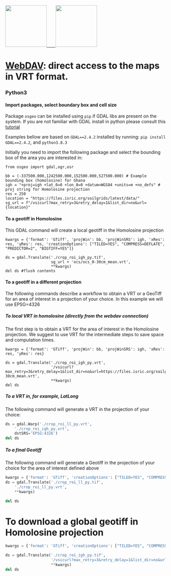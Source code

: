 <div>
	<a href="https://www.isric.org" rel="isric.org"> <img src="https://www.isric.org/themes/custom/basic/logo.svg"  height="130"> &nbsp;&nbsp;&nbsp;&nbsp;&nbsp;
	<a href="https://soilgrids.org" rel="soilgrids.org"> <img src="https://www.isric.org/sites/default/files/styles/gallery_big_image_900x700/public/SoilGrids_banner_web.png"  height="130">
</div>

# [WebDAV](https://files.isric.org/soilgrids/data/recent/): direct access to the maps in VRT format.

### Python3
#### Import packages, select boundary box and cell size

Package `osgeo` can be installed using `pip` if GDAL libs are present on the system. If you are not familiar with GDAL install in python please consult this [tutorial](https://mothergeo-py.readthedocs.io/en/latest/development/how-to/gdal-ubuntu-pkg.html)  

Examples bellow are based on `GDAL==2.4.2` installed by running: `pip install GDAL==2.4.2`, and `python3.8.3`

Initially you need to import the following package and select the bounding box of the area you are interested in:

```python3
from osgeo import gdal,ogr,osr

bb = (-337500.000,1242500.000,152500.000,527500.000) # Example bounding box (homolosine) for Ghana
igh = "+proj=igh +lat_0=0 +lon_0=0 +datum=WGS84 +units=m +no_defs" # proj string for Homolosine projection
res = 250 
location = "https://files.isric.org/soilgrids/latest/data/"
sg_url = f"/vsicurl?max_retry=3&retry_delay=1&list_dir=no&url={location}"
```

#### To a geotiff in Homolosine

This GDAL command will create a local geotiff in the Homolosine projection

``` python3
kwargs = {'format': 'GTiff', 'projWin': bb, 'projWinSRS': igh, 'xRes': res, 'yRes': res, 'creationOptions': ["TILED=YES", "COMPRESS=DEFLATE", "PREDICTOR=2", "BIGTIFF=YES"]}

ds = gdal.Translate('./crop_roi_igh_py.tif', 
                    sg_url + 'ocs/ocs_0-30cm_mean.vrt', 
                    **kwargs)
del ds #flush contents

```

#### To a geotiff in a different projection

The following commands describe a workflow to obtain a VRT or a GeoTiff for an area of interest in a projection of your choice. In this example we will use EPSG=4326

##### To local VRT in homolosine (directly from the webdav connection)

The first step is to obtain a VRT for the area of interest in the Homolosine projection. We suggest to use VRT for the intermediate steps to save space and computation times.

```python3
kwargs = {'format': 'GTiff', 'projWin': bb, 'projWinSRS': igh, 'xRes': res, 'yRes': res}

ds = gdal.Translate('./crop_roi_igh_py.vrt', 
                    '/vsicurl?max_retry=3&retry_delay=1&list_dir=no&url=https://files.isric.org/soilgrids/latest/data/ocs/ocs_0-30cm_mean.vrt', 
                    **kwargs)
del ds

```

##### To a VRT in, for example, LatLong

The following command will generate a VRT in the projection of your choice:

```python
ds = gdal.Warp('./crop_roi_ll_py.vrt', 
    './crop_roi_igh_py.vrt', 
    dstSRS='EPSG:4326')
del ds
```

##### To a final Geotiff

The following command will generate a Geotiff in the projection of your choice for the area of interest defined above

```python
kwargs = {'format': 'GTiff', 'creationOptions': ["TILED=YES", "COMPRESS=DEFLATE", "PREDICTOR=2", "BIGTIFF=YES"] }
ds = gdal.Translate('./crop_roi_ll_py.tif',
    './crop_roi_ll_py.vrt', 
    **kwargs)

del ds
```

# To download a global geotiff in Homolosine projection

``` python
kwargs = {'format': 'GTiff', 'creationOptions': ["TILED=YES", "COMPRESS=DEFLATE", "PREDICTOR=2", "BIGTIFF=YES"]}

ds = gdal.Translate('./crop_roi_igh_py.tif', 
                    '/vsicurl?max_retry=3&retry_delay=1&list_dir=no&url=https://files.isric.org/soilgrids/latest/data/ocs/ocs_0-30cm_mean.vrt', 
                    **kwargs)
del ds

```


